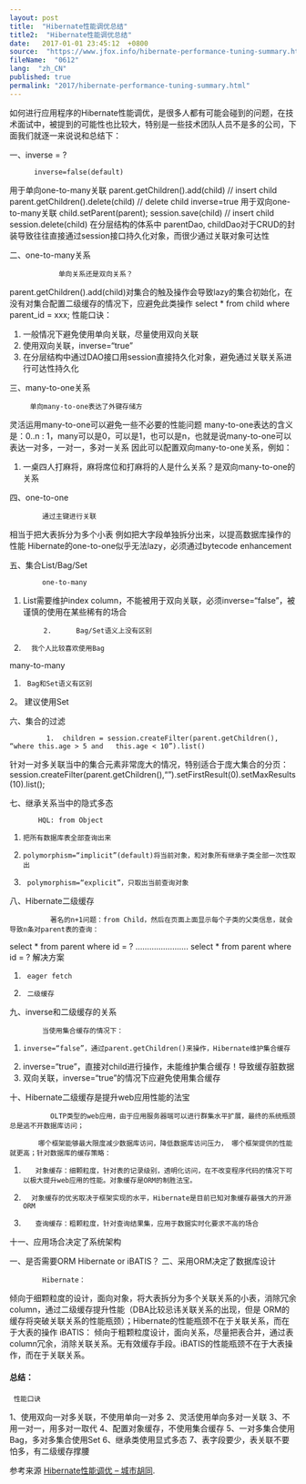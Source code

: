 ```yaml
---
layout: post
title:  "Hibernate性能调优总结"
title2:  "Hibernate性能调优总结"
date:   2017-01-01 23:45:12  +0800
source:  "https://www.jfox.info/hibernate-performance-tuning-summary.html"
fileName:  "0612"
lang:  "zh_CN"
published: true
permalink: "2017/hibernate-performance-tuning-summary.html"
---
```




如何进行应用程序的Hibernate性能调优，是很多人都有可能会碰到的问题，在技术面试中，被提到的可能性也比较大，特别是一些技术团队人员不是多的公司，下面我们就逐一来说说和总结下：

一、inverse = ?

          inverse=false(default)
用于单向one-to-many关联
parent.getChildren().add(child) // insert child
parent.getChildren().delete(child) // delete child
inverse=true
用于双向one-to-many关联
child.setParent(parent); session.save(child) // insert child
session.delete(child)
在分层结构的体系中
parentDao, childDao对于CRUD的封装导致往往直接通过session接口持久化对象，而很少通过关联对象可达性 

二、one-to-many关系

                单向关系还是双向关系？
parent.getChildren().add(child)对集合的触及操作会导致lazy的集合初始化，在没有对集合配置二级缓存的情况下，应避免此类操作
select * from child where parent_id = xxx;
性能口诀：
1.  一般情况下避免使用单向关联，尽量使用双向关联
2.  使用双向关联，inverse=“true”
3.  在分层结构中通过DAO接口用session直接持久化对象，避免通过关联关系进行可达性持久化

三、many-to-one关系

         单向many-to-one表达了外键存储方
灵活运用many-to-one可以避免一些不必要的性能问题
many-to-one表达的含义是：0..n : 1，many可以是0，可以是1，也可以是n，也就是说many-to-one可以表达一对多，一对一，多对一关系
因此可以配置双向many-to-one关系，例如：
1.   一桌四人打麻将，麻将席位和打麻将的人是什么关系？是双向many-to-one的关系

四、one-to-one

            通过主键进行关联
相当于把大表拆分为多个小表
例如把大字段单独拆分出来，以提高数据库操作的性能
Hibernate的one-to-one似乎无法lazy，必须通过bytecode enhancement

五、集合List/Bag/Set 

            one-to-many
1.    List需要维护index column，不能被用于双向关联，必须inverse=“false”，被谨慎的使用在某些稀有的场合

               2.      Bag/Set语义上没有区别
3.       我个人比较喜欢使用Bag
many-to-many
1.      Bag和Set语义有区别
2。   建议使用Set

六、集合的过滤

             1.  children = session.createFilter(parent.getChildren(), “where this.age > 5 and   this.age < 10”).list()
针对一对多关联当中的集合元素非常庞大的情况，特别适合于庞大集合的分页：
session.createFilter(parent.getChildren(),“”).setFirstResult(0).setMaxResults(10).list();

七、继承关系当中的隐式多态

           HQL: from Object
1.     把所有数据库表全部查询出来
2.     polymorphism=“implicit”(default)将当前对象，和对象所有继承子类全部一次性取出
3.      polymorphism=“explicit”，只取出当前查询对象

八、Hibernate二级缓存

              著名的n+1问题：from Child，然后在页面上面显示每个子类的父类信息，就会导致n条对parent表的查询：
select * from parent where id = ?
…………………..
select * from parent where id = ?
解决方案
1.      eager fetch
2.      二级缓存

九、inverse和二级缓存的关系

            当使用集合缓存的情况下：
1.     inverse=“false”，通过parent.getChildren()来操作，Hibernate维护集合缓存
2.    inverse=“true”，直接对child进行操作，未能维护集合缓存！导致缓存脏数据
3.    双向关联，inverse=“true”的情况下应避免使用集合缓存

十、Hibernate二级缓存是提升web应用性能的法宝

              OLTP类型的web应用，由于应用服务器端可以进行群集水平扩展，最终的系统瓶颈总是逃不开数据库访问；

           哪个框架能够最大限度减少数据库访问，降低数据库访问压力， 哪个框架提供的性能就更高；针对数据库的缓存策略：
1.        对象缓存：细颗粒度，针对表的记录级别，透明化访问，在不改变程序代码的情况下可以极大提升web应用的性能。对象缓存是ORM的制胜法宝。
2.       对象缓存的优劣取决于框架实现的水平，Hibernate是目前已知对象缓存最强大的开源ORM
3.        查询缓存：粗颗粒度，针对查询结果集，应用于数据实时化要求不高的场合

十一、应用场合决定了系统架构

一、是否需要ORM
Hibernate or iBATIS？
二、采用ORM决定了数据库设计

            Hibernate：
倾向于细颗粒度的设计，面向对象，将大表拆分为多个关联关系的小表，消除冗余column，通过二级缓存提升性能（DBA比较忌讳关联关系的出现，但是 ORM的缓存将突破关联关系的性能瓶颈）；Hibernate的性能瓶颈不在于关联关系，而在于大表的操作
iBATIS：
倾向于粗颗粒度设计，面向关系，尽量把表合并，通过表column冗余，消除关联关系。无有效缓存手段。iBATIS的性能瓶颈不在于大表操作，而在于关联关系。

#### 总结：

     性能口诀
1、使用双向一对多关联，不使用单向一对多
2、灵活使用单向多对一关联
3、不用一对一，用多对一取代
4、配置对象缓存，不使用集合缓存
5、一对多集合使用Bag，多对多集合使用Set
6、继承类使用显式多态
7、表字段要少，表关联不要怕多，有二级缓存撑腰

参考来源 [Hibernate性能调优 – 城市胡同](http://www.jfox.info/url.php?url=http%3A%2F%2Fwww.wujianrong.com%2Farchives%2F2007%2F08%2Fhibernate-12.html).
